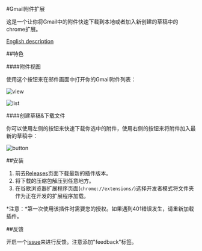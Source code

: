 #Gmail附件扩展

这是一个让你将Gmail中的附件快速下载到本地或者加入新创建的草稿中的chrome扩展。

[English description](https://github.com/pokerG/Gmail-attachment-extension/blob/master/README.md)

##特色

####附件视图

使用这个按钮来在邮件画面中打开你的Gmail附件列表：

![view](http://gmail-attachment-extension.qiniudn.com/view.jpg)

![list](http://gmail-attachment-extension.qiniudn.com/list.jpg)

####创建草稿&下载文件

你可以使用左侧的按钮来快速下载你选中的附件，使用右侧的按钮来将附件加入最新的草稿中：


![button](http://gmail-attachment-extension.qiniudn.com/createdownload.jpg)

##安装

1. 前去[Releases](https://github.com/pokerG/Gmail-attachment-extension/releases)页面下载最新的插件版本。
2. 将下载的压缩包解压到任意地方。
3. 在谷歌浏览器扩展程序页面(`chrome://extensions/`)选择开发者模式将文件夹作为正在开发的扩展程序加载。

*注意：*第一次使用该插件时需要您的授权。如果遇到401错误发生，请重新加载插件。

##反馈

开启一个[issue](https://github.com/pokerG/Gmail-attachment-extension/issues/new)来进行反馈。注意添加"feedback"标签。


